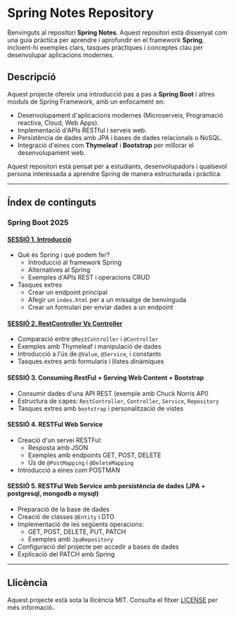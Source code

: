 # Spring Notes Repository

Benvinguts al repositori **Spring Notes**. Aquest repositori està dissenyat com una guia pràctica per aprendre i aprofundir en el framework **Spring**, incloent-hi exemples clars, tasques pràctiques i conceptes clau per desenvolupar aplicacions modernes.

## Descripció

Aquest projecte ofereix una introducció pas a pas a **Spring Boot** i altres mòduls de Spring Framework, amb un enfocament en:

- Desenvolupament d'aplicacions modernes (Microserveis, Programació reactiva, Cloud, Web Apps).
- Implementació d'APIs RESTful i serveis web.
- Persistència de dades amb JPA i bases de dades relacionals o NoSQL.
- Integració d'eines com **Thymeleaf** i **Bootstrap** per millorar el desenvolupament web.

Aquest repositori està pensat per a estudiants, desenvolupadors i qualsevol persona interessada a aprendre Spring de manera estructurada i pràctica.

---

## Índex de continguts

### **Spring Boot 2025**

#### **[SESSIÓ 1. Introducció](introduccio)**

- Què és Spring i què podem fer?
    - Introducció al framework Spring
    - Alternatives al Spring
    - Exemples d'APIs REST i operacions CRUD
- Tasques extres
    - Crear un endpoint principal
    - Afegir un `index.html` per a un missatge de benvinguda
    - Crear un formulari per enviar dades a un endpoint

#### **[SESSIÓ 2. RestController Vs Controller](springboot-restcontroller-vs-controller)**

- Comparació entre `@RestController` i `@Controller`
- Exemples amb Thymeleaf i manipulació de dades
- Introducció a l'ús de `@Value`, `@Service`, i constants
- Tasques extres amb formularis i llistes dinàmiques

#### **SESSIÓ 3. Consuming RestFul + Serving Web Content + Bootstrap**

- Consumir dades d'una API REST (exemple amb Chuck Norris API)
- Estructura de capes: `RestController`, `Controller`, `Service`, `Repository`
- Tasques extres amb `bootstrap` i personalització de vistes

#### **SESSIÓ 4. RESTFul Web Service**

- Creació d'un servei RESTFul:
    - Resposta amb JSON
    - Exemples amb endpoints GET, POST, DELETE
    - Ús de `@PostMapping` i `@DeleteMapping`
- Introducció a eines com POSTMAN

#### **SESSIÓ 5. RESTFul Web Service amb persistència de dades (JPA + postgresql, mongodb o mysql)**

- Preparació de la base de dades
- Creació de classes `@Entity` i DTO
- Implementació de les següents operacions:
    - GET, POST, DELETE, PUT, PATCH
    - Exemples amb `JpaRepository`
- Configuració del projecte per accedir a bases de dades
- Explicació del PATCH amb Spring

---

## Llicència

Aquest projecte està sota la llicència MIT. Consulta el fitxer [LICENSE](LICENSE) per més informació.